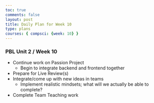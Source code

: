 ```yaml
---
toc: true
comments: false
layout: post
title: Daily Plan for Week 10
type: plans
courses: { compsci: {week: 10} }
---
```


### PBL Unit 2 / Week 10
- Continue work on Passion Project
    - Begin to integrate backend and frontend together
- Prepare for Live Review(s)
- Integrate/come up with new ideas in teams
    - Implement realistic mindsets; what will we actually be able to complete?
- Complete Team Teaching work